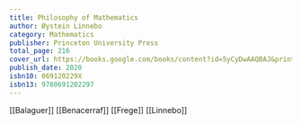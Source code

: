 ```yaml
---
title: Philosophy of Mathematics
author: Øystein Linnebo
category: Mathematics
publisher: Princeton University Press
total_page: 216
cover_url: https://books.google.com/books/content?id=5yCyDwAAQBAJ&printsec=frontcover&img=1&zoom=1&edge=curl&source=gbs_api
publish_date: 2020
isbn10: 069120229X
isbn13: 9780691202297
---
```


[[Balaguer]]
[[Benacerraf]]
[[Frege]]
[[Linnebo]]
